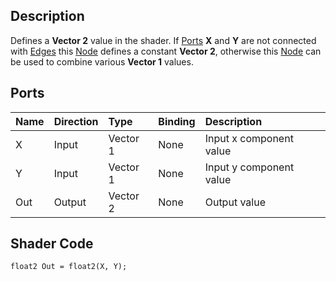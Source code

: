 ## Description

Defines a **Vector 2** value in the shader. If [Ports](Port.md) **X** and **Y** are not connected with [Edges](Edge.md) this [Node](Node.md) defines a constant **Vector 2**, otherwise this [Node](Node.md) can be used to combine various **Vector 1** values.

## Ports

| Name        | Direction           | Type  | Binding | Description |
|:------------ |:-------------|:-----|:---|:---|
| X      | Input | Vector 1 | None | Input x component value |
| Y      | Input | Vector 1 | None | Input y component value |
| Out | Output      |    Vector 2 | None | Output value |

## Shader Code

```
float2 Out = float2(X, Y);
```